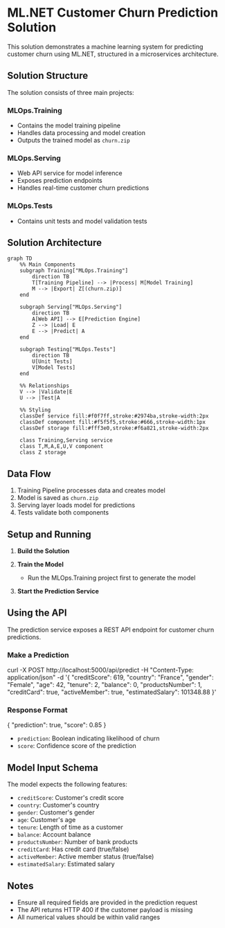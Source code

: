 ﻿# ML.NET Customer Churn Prediction Solution

This solution demonstrates a machine learning system for predicting customer churn using ML.NET, structured in a microservices architecture.

## Solution Structure

The solution consists of three main projects:

### MLOps.Training
- Contains the model training pipeline
- Handles data processing and model creation
- Outputs the trained model as `churn.zip`

### MLOps.Serving
- Web API service for model inference
- Exposes prediction endpoints
- Handles real-time customer churn predictions

### MLOps.Tests
- Contains unit tests and model validation tests

## Solution Architecture
```mermaid
graph TD
    %% Main Components
    subgraph Training["MLOps.Training"]
        direction TB
        T[Training Pipeline] --> |Process| M[Model Training]
        M --> |Export| Z[(churn.zip)]
    end

    subgraph Serving["MLOps.Serving"]
        direction TB
        A[Web API] --> E[Prediction Engine]
        Z --> |Load| E
        E --> |Predict| A
    end

    subgraph Testing["MLOps.Tests"]
        direction TB
        U[Unit Tests]
        V[Model Tests]
    end

    %% Relationships
    V --> |Validate|E
    U --> |Test|A

    %% Styling
    classDef service fill:#f0f7ff,stroke:#2974ba,stroke-width:2px
    classDef component fill:#f5f5f5,stroke:#666,stroke-width:1px
    classDef storage fill:#fff3e0,stroke:#f6a821,stroke-width:2px

    class Training,Serving service
    class T,M,A,E,U,V component
    class Z storage
```


## Data Flow
1. Training Pipeline processes data and creates model
2. Model is saved as `churn.zip`
3. Serving layer loads model for predictions
4. Tests validate both components



## Setup and Running

1. **Build the Solution**
   
2. **Train the Model**
   - Run the MLOps.Training project first to generate the model
   
3. **Start the Prediction Service**
   
## Using the API

The prediction service exposes a REST API endpoint for customer churn predictions.

### Make a Prediction
curl -X POST http://localhost:5000/api/predict 
-H "Content-Type: application/json" 
-d '{ "creditScore": 619, "country": "France", "gender": "Female", "age": 42, "tenure": 2, "balance": 0, "productsNumber": 1, "creditCard": true, "activeMember": true, "estimatedSalary": 101348.88 }'

### Response Format
{ "prediction": true, "score": 0.85 }

- `prediction`: Boolean indicating likelihood of churn
- `score`: Confidence score of the prediction

## Model Input Schema

The model expects the following features:
- `creditScore`: Customer's credit score
- `country`: Customer's country
- `gender`: Customer's gender
- `age`: Customer's age
- `tenure`: Length of time as a customer
- `balance`: Account balance
- `productsNumber`: Number of bank products
- `creditCard`: Has credit card (true/false)
- `activeMember`: Active member status (true/false)
- `estimatedSalary`: Estimated salary

## Notes
- Ensure all required fields are provided in the prediction request
- The API returns HTTP 400 if the customer payload is missing
- All numerical values should be within valid ranges
